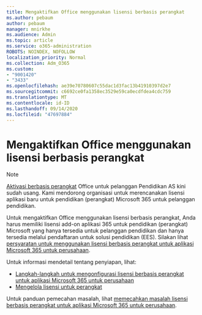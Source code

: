 ```yaml
---
title: Mengaktifkan Office menggunakan lisensi berbasis perangkat
ms.author: pebaum
author: pebaum
manager: mnirkhe
ms.audience: Admin
ms.topic: article
ms.service: o365-administration
ROBOTS: NOINDEX, NOFOLLOW
localization_priority: Normal
ms.collection: Adm_O365
ms.custom:
- "9001420"
- "3433"
ms.openlocfilehash: ae39e70780607c55dac1d3fac13b41910397d2e7
ms.sourcegitcommit: c6692ce0fa1358ec3529e59ca0ecdfdea4cdc759
ms.translationtype: MT
ms.contentlocale: id-ID
ms.lasthandoff: 09/14/2020
ms.locfileid: "47697884"
---
```

# <a name="activating-office-using-device-based-licensing"></a>Mengaktifkan Office menggunakan lisensi berbasis perangkat

> [!NOTE]
> [Aktivasi berbasis perangkat](https://aka.ms/officedba) Office untuk pelanggan Pendidikan AS kini sudah usang. Kami mendorong organisasi untuk merencanakan lisensi aplikasi baru untuk pendidikan (perangkat) Microsoft 365 untuk pelanggan pendidikan.

Untuk mengaktifkan Office menggunakan lisensi berbasis perangkat, Anda harus memiliki lisensi add-on aplikasi 365 untuk pendidikan (perangkat) Microsoft yang hanya tersedia untuk pelanggan pendidikan dan hanya tersedia melalui pendaftaran untuk solusi pendidikan (EES). Silakan lihat [persyaratan untuk menggunakan lisensi berbasis perangkat untuk aplikasi Microsoft 365 untuk perusahaan](https://docs.microsoft.com/deployoffice/device-based-licensing#requirements-for-using-device-based-licensing-for-microsoft-365-apps-for-enterprise).


Untuk informasi mendetail tentang penyiapan, lihat:

- [Langkah-langkah untuk mengonfigurasi lisensi berbasis perangkat untuk aplikasi Microsoft 365 untuk perusahaan](https://docs.microsoft.com/deployoffice/device-based-licensing#steps-to-configure-device-based-licensing-for-microsoft-365-apps-for-enterprise)
- [Mengelola lisensi untuk perangkat](https://docs.microsoft.com/microsoft-365/admin/misc/manage-licenses-for-devices)

Untuk panduan pemecahan masalah, lihat [memecahkan masalah lisensi berbasis perangkat untuk aplikasi Microsoft 365 untuk perusahaan](https://docs.microsoft.com/deployoffice/device-based-licensing#troubleshoot-device-based-licensing-for-microsoft-365-apps-for-enterprise).
